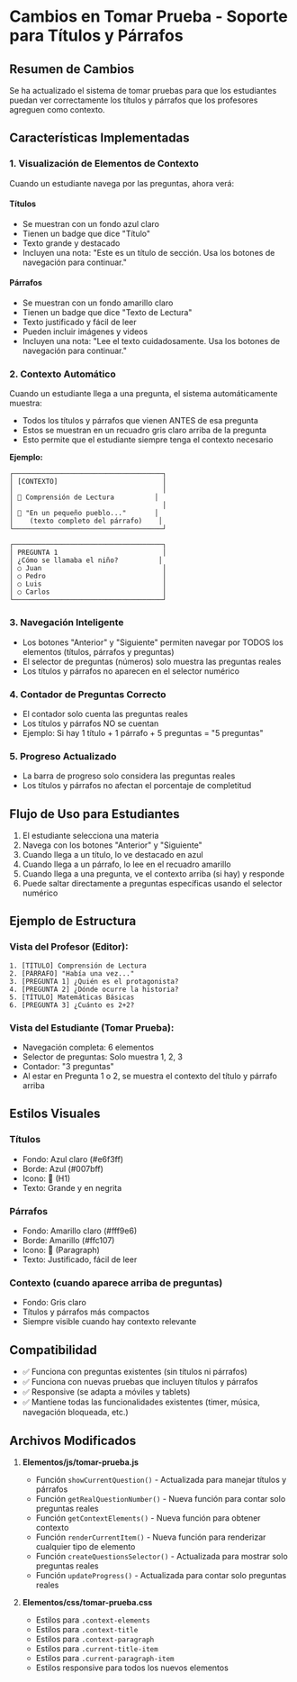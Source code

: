 # Cambios en Tomar Prueba - Soporte para Títulos y Párrafos

## Resumen de Cambios

Se ha actualizado el sistema de tomar pruebas para que los estudiantes puedan ver correctamente los títulos y párrafos que los profesores agreguen como contexto.

## Características Implementadas

### 1. **Visualización de Elementos de Contexto**

Cuando un estudiante navega por las preguntas, ahora verá:

#### **Títulos**
- Se muestran con un fondo azul claro
- Tienen un badge que dice "Título"
- Texto grande y destacado
- Incluyen una nota: "Este es un título de sección. Usa los botones de navegación para continuar."

#### **Párrafos**
- Se muestran con un fondo amarillo claro
- Tienen un badge que dice "Texto de Lectura"
- Texto justificado y fácil de leer
- Pueden incluir imágenes y videos
- Incluyen una nota: "Lee el texto cuidadosamente. Usa los botones de navegación para continuar."

### 2. **Contexto Automático**

Cuando un estudiante llega a una pregunta, el sistema automáticamente muestra:
- Todos los títulos y párrafos que vienen ANTES de esa pregunta
- Estos se muestran en un recuadro gris claro arriba de la pregunta
- Esto permite que el estudiante siempre tenga el contexto necesario

**Ejemplo:**
```
┌─────────────────────────────────────┐
│ [CONTEXTO]                          │
│                                     │
│ 📝 Comprensión de Lectura          │
│                                     │
│ 📄 "En un pequeño pueblo..."       │
│    (texto completo del párrafo)    │
└─────────────────────────────────────┘

┌─────────────────────────────────────┐
│ PREGUNTA 1                          │
│ ¿Cómo se llamaba el niño?          │
│ ○ Juan                              │
│ ○ Pedro                             │
│ ○ Luis                              │
│ ○ Carlos                            │
└─────────────────────────────────────┘
```

### 3. **Navegación Inteligente**

- Los botones "Anterior" y "Siguiente" permiten navegar por TODOS los elementos (títulos, párrafos y preguntas)
- El selector de preguntas (números) solo muestra las preguntas reales
- Los títulos y párrafos no aparecen en el selector numérico

### 4. **Contador de Preguntas Correcto**

- El contador solo cuenta las preguntas reales
- Los títulos y párrafos NO se cuentan
- Ejemplo: Si hay 1 título + 1 párrafo + 5 preguntas = "5 preguntas"

### 5. **Progreso Actualizado**

- La barra de progreso solo considera las preguntas reales
- Los títulos y párrafos no afectan el porcentaje de completitud

## Flujo de Uso para Estudiantes

1. El estudiante selecciona una materia
2. Navega con los botones "Anterior" y "Siguiente"
3. Cuando llega a un título, lo ve destacado en azul
4. Cuando llega a un párrafo, lo lee en el recuadro amarillo
5. Cuando llega a una pregunta, ve el contexto arriba (si hay) y responde
6. Puede saltar directamente a preguntas específicas usando el selector numérico

## Ejemplo de Estructura

### Vista del Profesor (Editor):
```
1. [TÍTULO] Comprensión de Lectura
2. [PÁRRAFO] "Había una vez..."
3. [PREGUNTA 1] ¿Quién es el protagonista?
4. [PREGUNTA 2] ¿Dónde ocurre la historia?
5. [TÍTULO] Matemáticas Básicas
6. [PREGUNTA 3] ¿Cuánto es 2+2?
```

### Vista del Estudiante (Tomar Prueba):
- Navegación completa: 6 elementos
- Selector de preguntas: Solo muestra 1, 2, 3
- Contador: "3 preguntas"
- Al estar en Pregunta 1 o 2, se muestra el contexto del título y párrafo arriba

## Estilos Visuales

### Títulos
- Fondo: Azul claro (#e6f3ff)
- Borde: Azul (#007bff)
- Icono: 📝 (H1)
- Texto: Grande y en negrita

### Párrafos
- Fondo: Amarillo claro (#fff9e6)
- Borde: Amarillo (#ffc107)
- Icono: 📄 (Paragraph)
- Texto: Justificado, fácil de leer

### Contexto (cuando aparece arriba de preguntas)
- Fondo: Gris claro
- Títulos y párrafos más compactos
- Siempre visible cuando hay contexto relevante

## Compatibilidad

- ✅ Funciona con preguntas existentes (sin títulos ni párrafos)
- ✅ Funciona con nuevas pruebas que incluyen títulos y párrafos
- ✅ Responsive (se adapta a móviles y tablets)
- ✅ Mantiene todas las funcionalidades existentes (timer, música, navegación bloqueada, etc.)

## Archivos Modificados

1. **Elementos/js/tomar-prueba.js**
   - Función `showCurrentQuestion()` - Actualizada para manejar títulos y párrafos
   - Función `getRealQuestionNumber()` - Nueva función para contar solo preguntas reales
   - Función `getContextElements()` - Nueva función para obtener contexto
   - Función `renderCurrentItem()` - Nueva función para renderizar cualquier tipo de elemento
   - Función `createQuestionsSelector()` - Actualizada para mostrar solo preguntas reales
   - Función `updateProgress()` - Actualizada para contar solo preguntas reales

2. **Elementos/css/tomar-prueba.css**
   - Estilos para `.context-elements`
   - Estilos para `.context-title`
   - Estilos para `.context-paragraph`
   - Estilos para `.current-title-item`
   - Estilos para `.current-paragraph-item`
   - Estilos responsive para todos los nuevos elementos
